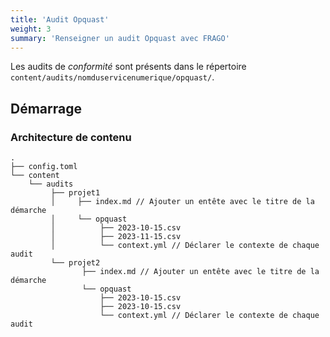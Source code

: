 ```yaml
---
title: 'Audit Opquast'
weight: 3
summary: 'Renseigner un audit Opquast avec FRAGO'
---
```


Les audits de *conformité* sont présents dans le répertoire `content/audits/nomduservicenumerique/opquast/`.

## Démarrage

### Architecture de contenu

```
.
├── config.toml
└── content
    └── audits
         ├── projet1
         │     ├── index.md // Ajouter un entête avec le titre de la démarche
         │     └── opquast
         │          ├── 2023-10-15.csv
         │          ├── 2023-11-15.csv
         │          └── context.yml // Déclarer le contexte de chaque audit
         └── projet2
                ├── index.md // Ajouter un entête avec le titre de la démarche
                └── opquast
                    ├── 2023-10-15.csv
                    ├── 2023-10-15.csv
                    └── context.yml // Déclarer le contexte de chaque audit
```
